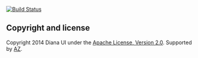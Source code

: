[![Build Status](https://travis-ci.org/donbeave/dianaui-universal-gwtp.svg?branch=master)](https://travis-ci.org/donbeave/dianaui-universal-gwtp)

Copyright and license
---------------------

Copyright 2014 Diana UI under the [Apache License, Version 2.0](LICENSE). Supported by [AZ][zhokhov].

[zhokhov]: http://www.zhokhov.com
